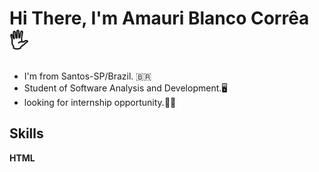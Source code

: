 # Hi There, I'm Amauri Blanco Corrêa :raised_hand_with_fingers_splayed:

- I'm from Santos-SP/Brazil. :brazil:
- Student of Software Analysis and Development.:desktop_computer:
- looking for internship opportunity.:student:


## Skills 

**HTML**





